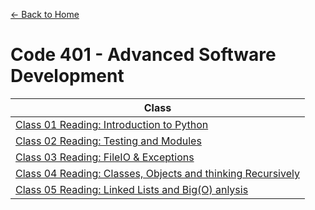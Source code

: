 [&leftarrow; Back to Home](../README.md)
# Code 401 - Advanced Software Development

| Class        |
|--------------|
| [Class 01 Reading: Introduction to Python](Class-01.md)    |
| [Class 02 Reading: Testing and Modules](Class-02.md)     |
| [Class 03 Reading: FileIO & Exceptions](Class-03.md)     |
| [Class 04 Reading: Classes, Objects and thinking Recursively](Class-04.md)     |
| [Class 05 Reading: Linked Lists and Big(O) anlysis](Class-05.md)     |

